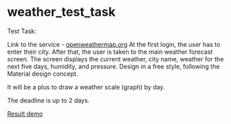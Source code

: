 # weather_test_task

Test Task:

Link to the service - [openweathermap.org](https://openweathermap.org)
At the first login, the user has to enter their city.
After that, the user is taken to the main weather forecast screen.
The screen displays the current weather, city name, weather for the next five days, humidity, and pressure. Design in a free style, following the Material design concept.

It will be a plus to draw a weather scale (graph) by day.

The deadline is up to 2 days.

[Result demo](https://weather-test-task-aygistov.web.app/)

